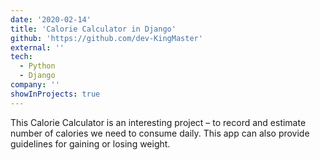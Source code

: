 ```yaml
---
date: '2020-02-14'
title: 'Calorie Calculator in Django'
github: 'https://github.com/dev-KingMaster'
external: ''
tech:
  - Python
  - Django
company: ''
showInProjects: true
---
```


This Calorie Calculator is an interesting project – to record and estimate number of calories we need to consume daily. This app can also provide guidelines for gaining or losing weight.
